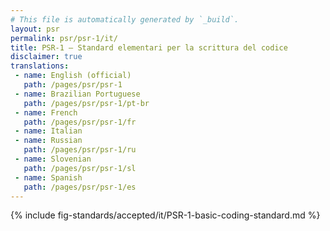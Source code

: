 ```yaml
---
# This file is automatically generated by `_build`.
layout: psr
permalink: psr/psr-1/it/
title: PSR-1 — Standard elementari per la scrittura del codice
disclaimer: true
translations:
 - name: English (official)
   path: /pages/psr/psr-1
 - name: Brazilian Portuguese
   path: /pages/psr/psr-1/pt-br
 - name: French
   path: /pages/psr/psr-1/fr
 - name: Italian
 - name: Russian
   path: /pages/psr/psr-1/ru
 - name: Slovenian
   path: /pages/psr/psr-1/sl
 - name: Spanish
   path: /pages/psr/psr-1/es
---
```

{% include fig-standards/accepted/it/PSR-1-basic-coding-standard.md %}
